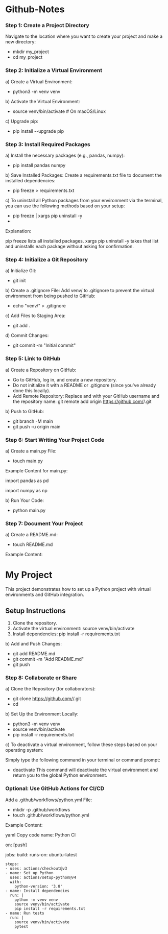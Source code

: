 # Github-Notes

### Step 1: Create a Project Directory
Navigate to the location where you want to create your project and make a new directory:

- mkdir my_project
- cd my_project

### Step 2: Initialize a Virtual Environment
a) Create a Virtual Environment:

- python3 -m venv venv

b) Activate the Virtual Environment:

- source venv/bin/activate  # On macOS/Linux

c) Upgrade pip:

- pip install --upgrade pip

### Step 3: Install Required Packages
a) Install the necessary packages (e.g., pandas, numpy):

- pip install pandas numpy

b) Save Installed Packages: Create a requirements.txt file to document the installed dependencies:

- pip freeze > requirements.txt

c) To uninstall all Python packages from your environment via the terminal, you can use the following methods based on your setup:

- pip freeze | xargs pip uninstall -y
- 
Explanation:

pip freeze lists all installed packages. xargs pip uninstall -y takes that list and uninstalls each package without asking for confirmation.

### Step 4: Initialize a Git Repository
a) Initialize Git:

- git init

b) Create a .gitignore File: Add venv/ to .gitignore to prevent the virtual environment from being pushed to GitHub:

- echo "venv/" > .gitignore

c) Add Files to Staging Area:

- git add .

d) Commit Changes:

- git commit -m "Initial commit"

### Step 5: Link to GitHub
a) Create a Repository on GitHub:

- Go to GitHub, log in, and create a new repository.
- Do not initialize it with a README or .gitignore (since you've already done this locally).
- Add Remote Repository: Replace <your-username> and <repository-name> with your GitHub username and the repository name: git remote add origin https://github.com/<your-username>/<repository-name>.git

b) Push to GitHub:

- git branch -M main
- git push -u origin main

### Step 6: Start Writing Your Project Code
a) Create a main.py File:

- touch main.py

Example Content for main.py:

import pandas as pd

import numpy as np

b) Run Your Code:

- python main.py

### Step 7: Document Your Project
a) Create a README.md:

- touch README.md

Example Content:

# My Project

This project demonstrates how to set up a Python project with virtual environments and GitHub integration.

## Setup Instructions
1. Clone the repository.
2. Activate the virtual environment:
source venv/bin/activate
3. Install dependencies:
pip install -r requirements.txt

b) Add and Push Changes:

- git add README.md
- git commit -m "Add README.md"
- git push

### Step 8: Collaborate or Share
a) Clone the Repository (for collaborators):

- git clone https://github.com/<your-username>/<repository-name>.git
- cd <repository-name>

b) Set Up the Environment Locally:

- python3 -m venv venv
- source venv/bin/activate
- pip install -r requirements.txt

c) To deactivate a virtual environment, follow these steps based on your operating system:

Simply type the following command in your terminal or command prompt:
- deactivate
This command will deactivate the virtual environment and return you to the global Python environment.

### Optional: Use GitHub Actions for CI/CD
Add a .github/workflows/python.yml File:

- mkdir -p .github/workflows
- touch .github/workflows/python.yml

Example Content:

yaml
Copy code
name: Python CI

on: [push]

jobs:
  build:
    runs-on: ubuntu-latest

    steps:
    - uses: actions/checkout@v3
    - name: Set up Python
      uses: actions/setup-python@v4
      with:
        python-version: '3.8'
    - name: Install dependencies
      run: |
        python -m venv venv
        source venv/bin/activate
        pip install -r requirements.txt
    - name: Run tests
      run: |
        source venv/bin/activate
        pytest
